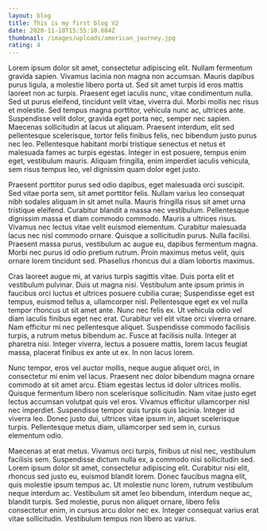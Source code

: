 ```yaml
---
layout: blog
title: This is my first blog V2
date: 2020-11-10T15:55:10.684Z
thumbnail: /images/uploads/american_journey.jpg
rating: 4
---
```

<!--StartFragment-->

Lorem ipsum dolor sit amet, consectetur adipiscing elit. Nullam fermentum gravida sapien. Vivamus lacinia non magna non accumsan. Mauris dapibus purus ligula, a molestie libero porta ut. Sed sit amet turpis id eros mattis laoreet non ac turpis. Praesent eget iaculis nunc, vitae condimentum nulla. Sed ut purus eleifend, tincidunt velit vitae, viverra dui. Morbi mollis nec risus et molestie. Sed tempus magna porttitor, vehicula nunc ac, ultrices ante. Suspendisse velit dolor, gravida eget porta nec, semper nec sapien. Maecenas sollicitudin at lacus ut aliquam. Praesent interdum, elit sed pellentesque scelerisque, tortor felis finibus felis, nec bibendum justo purus nec leo. Pellentesque habitant morbi tristique senectus et netus et malesuada fames ac turpis egestas. Integer in est posuere, tempus enim eget, vestibulum mauris. Aliquam fringilla, enim imperdiet iaculis vehicula, sem risus tempus leo, vel dignissim quam dolor eget justo.

Praesent porttitor purus sed odio dapibus, eget malesuada orci suscipit. Sed vitae porta sem, sit amet porttitor felis. Nullam varius leo consequat nibh sodales aliquam in sit amet nulla. Mauris fringilla risus sit amet urna tristique eleifend. Curabitur blandit a massa nec vestibulum. Pellentesque dignissim massa et diam commodo commodo. Mauris a ultrices risus. Vivamus nec lectus vitae velit euismod elementum. Curabitur malesuada lacus nec nisl commodo ornare. Quisque a sollicitudin purus. Nulla facilisi. Praesent massa purus, vestibulum ac augue eu, dapibus fermentum magna. Morbi nec purus id odio pretium rutrum. Proin maximus metus velit, quis ornare lorem tincidunt sed. Phasellus rhoncus dui a diam lobortis maximus.

Cras laoreet augue mi, at varius turpis sagittis vitae. Duis porta elit et vestibulum pulvinar. Duis ut magna nisi. Vestibulum ante ipsum primis in faucibus orci luctus et ultrices posuere cubilia curae; Suspendisse eget est tempus, euismod tellus a, ullamcorper nisl. Pellentesque eget ex vel nulla tempor rhoncus ut sit amet ante. Nunc nec felis ex. Ut vehicula odio vel diam iaculis finibus eget nec erat. Curabitur vel elit vitae orci viverra ornare. Nam efficitur mi nec pellentesque aliquet. Suspendisse commodo facilisis turpis, a rutrum metus bibendum ac. Fusce at facilisis nulla. Integer at pharetra nisi. Integer viverra, lectus a posuere mattis, lorem lacus feugiat massa, placerat finibus ex ante ut ex. In non lacus lorem.

Nunc tempor, eros vel auctor mollis, neque augue aliquet orci, in consectetur mi enim vel lacus. Praesent nec dolor bibendum magna ornare commodo at sit amet arcu. Etiam egestas lectus id dolor ultrices mollis. Quisque fermentum libero non scelerisque sollicitudin. Nam vitae justo eget lectus accumsan volutpat quis vel eros. Vivamus efficitur ullamcorper nisl nec imperdiet. Suspendisse tempor quis turpis quis lacinia. Integer id viverra leo. Donec justo dui, ultrices vitae ipsum in, aliquet scelerisque turpis. Pellentesque metus diam, ullamcorper sed sem in, cursus elementum odio.

Maecenas at erat metus. Vivamus orci turpis, finibus ut nisl nec, vestibulum facilisis sem. Suspendisse dictum nulla ex, a commodo nisi sollicitudin sed. Lorem ipsum dolor sit amet, consectetur adipiscing elit. Curabitur nisi elit, rhoncus sed justo eu, euismod blandit lorem. Donec faucibus magna elit, quis molestie ipsum tempus ac. Ut molestie nunc lorem, rutrum vestibulum neque interdum ac. Vestibulum sit amet leo bibendum, interdum neque ac, blandit turpis. Sed molestie, purus non aliquet ornare, libero felis consectetur enim, in cursus arcu dolor nec ex. Integer consequat varius erat vitae sollicitudin. Vestibulum tempus non libero ac varius.

<!--EndFragment-->